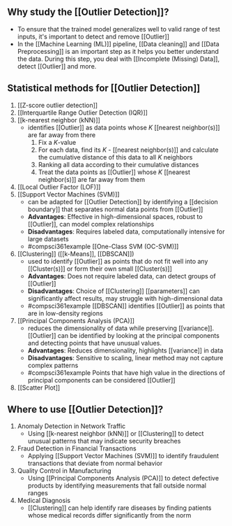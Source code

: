## Why study the [[Outlier Detection]]?
- To ensure that the trained model generalizes well to valid range of test inputs, it's important to detect and remove [[Outlier]]
- In the [[Machine Learning (ML)]] pipeline, [[Data cleaning]] and [[Data Preprocessing]] is an important step as it helps you better understand the data. During this step, you deal with [[Incomplete (Missing) Data]], detect [[Outlier]] and more.
## Statistical methods for [[Outlier Detection]]
1. [[Z-score outlier detection]]
2. [[Interquartile Range Outlier Detection (IQR)]]
3. [[k-nearest neighbor (kNN)]]
	- identifies [[Outlier]] as data points whose $K$ [[nearest neighbor(s)]] are far away from there
		1. Fix a $K$-value
		2. For each data, find its $K$ - [[nearest neighbor(s)]] and calculate the cumulative distance of this data to all $K$ neighbors
		3. Ranking all data according to their cumulative distances
		4. Treat the data points as [[Outlier]] whose $K$ [[nearest neighbor(s)]] are far away from them
4. [[Local Outlier Factor (LOF)]]
5. [[Support Vector Machines (SVM)]]
	- can be adapted for [[Outlier Detection]] by identifying a [[decision boundary]] that separates normal data points from [[Outlier]]
	- **Advantages**: Effective in high-dimensional spaces, robust to [[Outlier]], can model complex relationships
	- **Disadvantages**: Requires labeled data, computationally intensive for large datasets
	- #compsci361example [[One-Class SVM (OC-SVM)]]
6. [[Clustering]] ([[k-Means]], [[DBSCAN]])
	- used to identify [[Outlier]] as points that do not fit well into any [[Cluster(s)]] or form their own small [[Cluster(s)]]
	- **Advantages**: Does not require labeled data, can detect groups of [[Outlier]]
	- **Disadvantages**: Choice of [[Clustering]] [[parameters]] can significantly affect results, may struggle with high-dimensional data
	- #compsci361example [[DBSCAN]] identifies [[Outlier]] as points that are in low-density regions
7. [[Principal Components Analysis (PCA)]]
	- reduces the dimensionality of data while preserving [[variance]]. [[Outlier]] can be identified by looking at the principal components and detecting points that have unusual values.
	- **Advantages**: Reduces dimensionality, highlights [[variance]] in data
	- **Disadvantages**: Sensitive to scaling, linear method may not capture complex patterns
	- #compsci361example Points that have high value in the directions of principal components can be considered [[Outlier]]
8. [[Scatter Plot]]
## Where to use [[Outlier Detection]]?
1. Anomaly Detection in Network Traffic
	- Using [[k-nearest neighbor (kNN)]] or [[Clustering]] to detect unusual patterns that may indicate security breaches
2. Fraud Detection in Financial Transactions
	- Applying [[Support Vector Machines (SVM)]] to identify fraudulent transactions that deviate from normal behavior
3. Quality Control in Manufacturing
	- Using [[Principal Components Analysis (PCA)]] to detect defective products by identifying measurements that fall outside normal ranges
4. Medical Diagnosis
	- [[Clustering]] can help identify rare diseases by finding patients whose medical records differ significantly from the norm